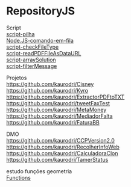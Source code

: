 # RepositoryJS

Script
<br>[script-pilha](https://github.com/kaurodri/script-pilha)
<br>[Node.JS-comando-em-fila](https://github.com/kaurodri/Node.JS-comando-em-fila)
<br>[script-checkFileType](https://github.com/kaurodri/script-checkFileType)
<br>[script-readPDFFileAsDataURL](https://github.com/kaurodri/script-readPDFFileAsDataURL)
<br>[script-arraySolution](https://github.com/kaurodri/script-arraySolution)
<br>[script-filterMessage](https://github.com/kaurodri/script-filterMessage)

Projetos
<br>https://github.com/kaurodri/Cisney
<br>https://github.com/kaurodri/Kyro
<br>https://github.com/kaurodri/ExtractorPDFtoTXT
<br>https://github.com/kaurodri/tweetFaxTest
<br>https://github.com/kaurodri/MetaMoney
<br>https://github.com/kaurodri/MediadorFalta
<br>https://github.com/kaurodri/FaturaBB

DMO
<br>https://github.com/kaurodri/CCPVersion2.0
<br>https://github.com/kaurodri/RecolherInfoWeb
<br>https://github.com/kaurodri/CalculadoraClon
<br>https://github.com/kaurodri/TamerStatus


estudo funções geometria
<br>[Functions](https://github.com/kaurodri/Functions)
